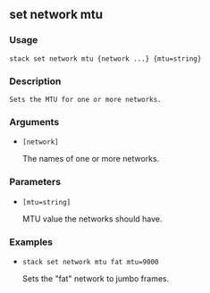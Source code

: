 ## set network mtu

### Usage

`stack set network mtu {network ...} {mtu=string}`

### Description


	Sets the MTU for one or more networks.

	

### Arguments

* `[network]`

   The names of one or more networks.


### Parameters
* `[mtu=string]`

   MTU value the networks should have.

### Examples

* `stack set network mtu fat mtu=9000`

   Sets the "fat" network to jumbo frames.



